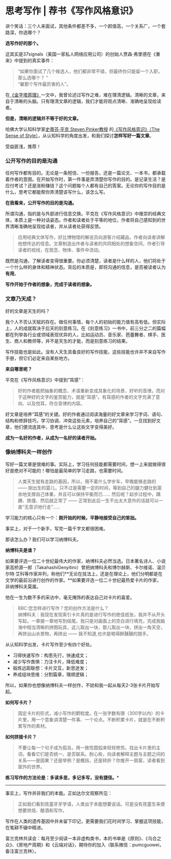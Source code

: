 # 思考写作 | 荐书《写作风格意识》

讲个笑话：三个人来面试，其他条件都差不多，一个颜值高，一个关系广，一个套路深，你选哪个？

**选写作好的那个。**

这其实是37signals（美国一家私人网络应用公司）的创始人贾森·弗里德在《重来》中提到的真实事件：

> “如果你面试了几个候选人，他们都非常不错，但最终你只能留一个入职，那么选哪个？ ”  
> “雇那个写作最厉害的人”。

在[《金字塔原理》](https://mp.weixin.qq.com/s?__biz=MzI1MjczNDQ2Ng==&mid=2247483802&idx=1&sn=8a3b614326815a0c192ed204e9be541a&chksm=e9de7cf7dea9f5e1544117afac1dd6dcf13e493c8895f820096aa140232944d69e3b0f645998#rd)一文中，我曾论述过写作之难，难在理清逻辑。清晰的文章，来自于清晰的头脑。只有理清文章的逻辑，我们才能将观点清晰、准确地呈现给读者。

**但是，清晰的逻辑并不等于好的文章。**

哈佛大学认知科学家[史蒂芬·平克 Steven Pinker教授](https://baike.baidu.com/item/%E5%8F%B2%E8%92%82%E8%8A%AC%C2%B7%E5%B9%B3%E5%85%8B/5231460) 的[《写作风格意识》（The Sense of Style）](https://book.douban.com/subject/25846315/)，从认知科学的角度出发，和我们探讨**怎样写好一篇文章**。

受益匪浅，推荐！

### 公开写作的目的是沟通

任何写作都有目的。无论是一条短信、一份报告，还是一篇论文、一本书，都承载着作者的意图。在开始写作时，第一件事是弄清楚你写作的目的。是记录生活？是应付考试？还是涨粉赚钱？这个问题每个人都有自己的答案。无论你的写作目的是什么，思考它都能帮你弄清楚该写什么，该怎么写。

**在我看来，公开写作的目的是沟通。**

所谓沟通，指的是与外部进行信息交换。平克在《写作风格意识》中推崇的经典文体，本质上是一种对话姿态。作者和读者处于平等的地位，作者将自己感知到的世界清晰准确地呈现给读者，并从读者处获得反馈。

> 应用经典文体写作，好比博物馆的解说员向游客介绍藏品，作者向读者讲解他想传达的信息。文章制造出作者与读者的共同相处的想象空间，作者引导读者的视线，在观念、物体、事件中流动。

既然是沟通，了解读者变得很重要。你必须清楚，读者是什么样的人，他们将处于一个什么样的身体和精神状态。背后的本质是，即将沟通的信息，是否被读者认为**有用**。

**写作开始于作者的想象，完成于读者的想象。**

### 文章乃天成？

好的文章是天生的吗？

我个人不否认天赋的存在。做任何事情，每个人的初始的能力值有高有低。但实际上，人的成就取决于后天的刻意练习。在《刻意练习》一书中，前三分之二的篇幅都在列举各行业或领域表现优异的人，比如运动员、音乐家、芭蕾舞者、棋手、医生、商人和教师等，并不是天生的才能，而是刻意练习的结果。

写作技能也是如此。没有人天生具备良好的写作技能，这些技能也许并不来自写作手册，但它们必定来自某些地方。

**来自哪里呢？**

平克在《写作风格意识》中提到“耳感”：

> 好的作者能把抽象的概念、术语重新变成具象化的场景，好听的音律。而对于这种好的文字的鉴赏能力，就是“耳感”。有耳感的作者的文字充满了意向、以及悦耳，符合音律的内容。

好文章是培养“耳感”的关键。好的作者通过阅读海量的好文章来学习字词、语句、结构和修辞技巧，学习协调、冲突这些元素，培养自己的“耳感”。一旦找到好文章，他们便流连其中，思考是什么让这些文字变得美好。

**成为一名好的作者，从成为一名好的读者开始。**

### 像纳博科夫一样创作

写好一篇文章是很难的事。实际上，学习任何技能都需要时间，想一上来就做得很好是绝对不可能的！哪怕是最简单的学习走路，也需要时间。

> 人类天生就有走路的基因，所以，用不着什么学步车，早晚能够走路的 —— 刚出生的婴儿，只不过是需要一定的时间，等到自己的腿力健壮到富余地支撑自己体重，并且可以保持平衡而已…… 然后呢？起步过程中，蹒跚、跌撞、然后就正常了 —— 正常到此后一生不出太大意外的话就可以一直“无意识地行走”……

学习能力的核心只有一个：**刚开始的时候，平静地接受自己的笨拙。**

事实上，对于一个新手，写完一篇千字文都很困难。

那该怎么办？我们可以学习纳博科夫。

**纳博科夫是谁？**

如果要评选一位二十世纪最伟大的作家，纳博科夫必然当选。日本著名诗人、小说家高桥源一郎（TakahashiGenyitiro）曾把纳博科夫和博尔赫斯、卡尔维诺、温贝尔特·艾科等作家并列，称他们**无论在技法上，还是在理论上，他们分明都是在文学的最前沿进行创作的作家。**如果要评选一位二十世纪最热爱卡片的作家，非纳博科夫莫属。

他在一生为数不多的采访中，毫无掩饰的表达自己对卡片的喜爱。

> BBC:您怎样进行写作？您的创作方法是什么？  
> 纳博科夫：我现在发现索引卡片真的是进行写作的绝佳纸张，我并不从开头写起，一章接一章地写到结尾。我只是对画面上的空白进行填充，完成我脑海中相当清晰的拼图玩具，这儿取出一块，那儿取出一块，拼出一角天空，再拼出山水景物，再拼出 —— 我不知道,也许是喝得醉醺醺的猎手。

从认知科学出发，卡片写作至少有四个好处。

*   习得快速写作：构思先行，快速成文；
*   减少写作畏惧：力注卡片，降低难度；
*   锻炼远距联想：卡片交互，新思迸发；
*   养成组块思维：分割篇章，理顺逻辑；

所以，如果你也想像纳博科夫一样创作，不妨和我一起从每天2-3张卡片开始写起。

**如何写卡片？**

> 固定卡片的形式，减小写作的颗粒度。在一张字数有限（300字以内）的卡片里，用一个意象讲清楚一件事、一个论点。不断积累卡片，就是在不断积累写作的素材。

**如何拼接卡片？**

> 不要让每一个句子成为孤岛，用一致性圆弧来轻轻修剪。找出卡片里的主词，看看它们是否统一、是否联系。耐心些，向读者解释主题与主题之间的关系——是因果？还是举例？是概括，还是转折？你推开一扇窗，读者看到窗外的世界。

**练习写作的方法论是：多读多思，多记多写，没有捷径。***

* * *

事实上，写作并非我们的本能。正如达尔文观察所见：

> 正如我们看到孩童牙牙学语，人类出于本能想要说话。可是没有孩童生来便想要烘焙、酿酒和写作。

写作在人类的遗传基因中并未留下印记，更需要我们花时间学习、掌握这项技能，在笔耕不辍中精进。

富兰克林共读会：每月至少阅读一本非虚构类书，本的书单是《原则》、《乌合之众》、《房地产周期》和《云端对话》，期待你的加入（联系微信：pumcguowei，备注富兰克林）。
